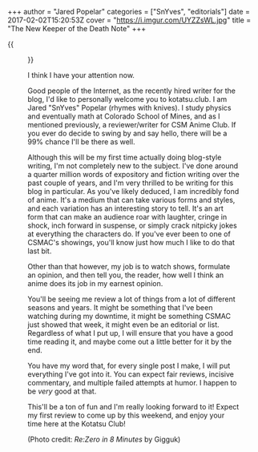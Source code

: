 +++
author = "Jared Popelar"
categories = ["SnYves", "editorials"]
date = 2017-02-02T15:20:53Z
cover = "https://i.imgur.com/UYZZsWL.jpg"
title = "The New Keeper of the Death Note"
+++


{{<figure src="https://i.imgur.com/UYZZsWL.jpg" caption="*Well, technically Subaru...*">}}

I think I have your attention now.

Good people of the Internet, as the recently hired writer for the blog, I'd like to personally welcome you to kotatsu.club. I am Jared "SnYves" Popelar (rhymes with knives). I study physics and eventually math at Colorado School of Mines, and as I mentioned previously, a reviewer/writer for CSM Anime Club. If you ever do decide to swing by and say hello, there will be a 99% chance I'll be there as well.

Although this will be my first time actually doing blog-style writing, I'm not completely new to the subject. I've done around a quarter million words of expository and fiction writing over the past couple of years, and I'm very thrilled to be writing for this blog in particular. As you've likely deduced, I am incredibly fond of anime. It's a medium that can take various forms and styles, and each variation has an interesting story to tell. It's an art form that can make an audience roar with laughter, cringe in shock, inch forward in suspense, or simply crack nitpicky jokes at everything the characters do. If you've ever been to one of CSMAC's showings, you'll know just how much I like to do that last bit.

Other than that however, my job is to watch shows, formulate an opinion, and then tell you, the reader, how well I think an anime does its job in my earnest opinion.

You'll be seeing me review a lot of things from a lot of different seasons and years. It might be something that I've been watching during my downtime, it might be something CSMAC just showed that week, it might even be an editorial or list. Regardless of what I put up, I will ensure that you have a good time reading it, and maybe come out a little better for it by the end.

You have my word that, for every single post I make, I will put everything I've got into it. You can expect fair reviews, incisive commentary, and multiple failed attempts at humor. I happen to be *very* good at that.

This'll be a ton of fun and I'm really looking forward to it! Expect my first review to come up by this weekend, and enjoy your time here at the Kotatsu Club!

(Photo credit: *Re:Zero in 8 Minutes* by Gigguk)

